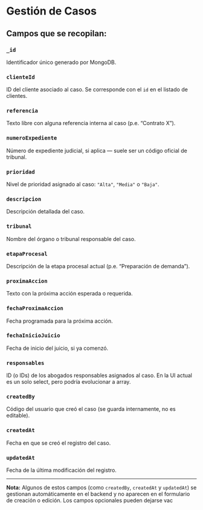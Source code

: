 # Gestión de Casos

## Campos que se recopilan:

### `_id`
Identificador único generado por MongoDB.

### `clienteId`
ID del cliente asociado al caso. Se corresponde con el `id` en el listado de clientes.

### `referencia`
Texto libre con alguna referencia interna al caso (p.e. “Contrato X”).

### `numeroExpediente`
Número de expediente judicial, si aplica — suele ser un código oficial de tribunal.

### `prioridad`
Nivel de prioridad asignado al caso: `"Alta"`, `"Media"` o `"Baja"`.

### `descripcion`
Descripción detallada del caso.

### `tribunal`
Nombre del órgano o tribunal responsable del caso.

### `etapaProcesal`
Descripción de la etapa procesal actual (p.e. “Preparación de demanda”).

### `proximaAccion`
Texto con la próxima acción esperada o requerida.

### `fechaProximaAccion`
Fecha programada para la próxima acción.

### `fechaInicioJuicio`
Fecha de inicio del juicio, si ya comenzó.

### `responsables`
ID (o IDs) de los abogados responsables asignados al caso. En la UI actual es un solo select, pero podría evolucionar a array.

### `createdBy`
Código del usuario que creó el caso (se guarda internamente, no es editable).

### `createdAt`
Fecha en que se creó el registro del caso.

### `updatedAt`
Fecha de la última modificación del registro.

---

**Nota:** Algunos de estos campos (como `createdBy`, `createdAt` y `updatedAt`) se gestionan automáticamente en el backend y no aparecen en el formulario de creación o edición. Los campos opcionales pueden dejarse vac
